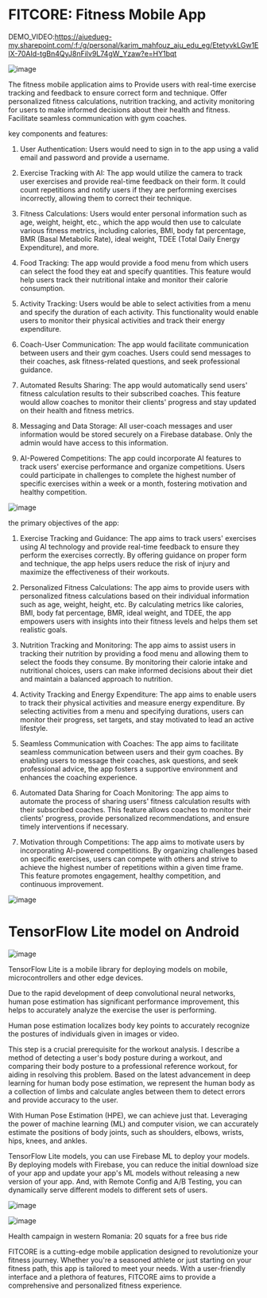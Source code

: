 
# FITCORE: Fitness Mobile App

DEMO_VIDEO:https://aiuedueg-my.sharepoint.com/:f:/g/personal/karim_mahfouz_aiu_edu_eg/EtetyvkLGw1ElX-70AId-tgBn4QyJ8nFilv9L74gW_Yzaw?e=HY1bqt

![image](https://github.com/kimo944/Fitness-Mobile-App/assets/134097491/f51546ca-462a-4627-ba4e-c8370aef4508)


The fitness mobile application aims to Provide users with real-time exercise tracking and feedback to ensure correct form and technique. Offer personalized fitness calculations, nutrition tracking, and activity monitoring for users to make informed decisions about their health and fitness. Facilitate seamless communication with gym coaches.

key components and features:

1.	User Authentication: Users would need to sign in to the app using a valid email and password and provide a username.

2.	Exercise Tracking with AI: The app would utilize the camera to track user exercises and provide real-time feedback on their form. It could count repetitions and notify users if they are performing exercises incorrectly, allowing them to correct their technique.

3.	Fitness Calculations: Users would enter personal information such as age, weight, height, etc., which the app would then use to calculate various fitness metrics, including calories, BMI, body fat percentage, BMR (Basal Metabolic Rate), ideal weight, TDEE (Total Daily Energy Expenditure), and more.

4.	Food Tracking: The app would provide a food menu from which users can select the food they eat and specify quantities. This feature would help users track their nutritional intake and monitor their calorie consumption.

5.	Activity Tracking: Users would be able to select activities from a menu and specify the duration of each activity. This functionality would enable users to monitor their physical activities and track their energy expenditure.

6.	Coach-User Communication: The app would facilitate communication between users and their gym coaches. Users could send messages to their coaches, ask fitness-related questions, and seek professional guidance.

7.	Automated Results Sharing: The app would automatically send users' fitness calculation results to their subscribed coaches. This feature would allow coaches to monitor their clients' progress and stay updated on their health and fitness metrics.

8.	Messaging and Data Storage: All user-coach messages and user information would be stored securely on a Firebase database. Only the admin would have access to this information.

9.	AI-Powered Competitions: The app could incorporate AI features to track users' exercise performance and organize competitions. Users could participate in challenges to complete the highest number of specific exercises within a week or a month, fostering motivation and healthy competition.


![image](https://github.com/kimo944/Fitness-Mobile-App/assets/134097491/5b2e73a3-63dc-420b-a0b1-d30bab703c16)


the primary objectives of the app:


1.	Exercise Tracking and Guidance: The app aims to track users' exercises using AI technology and provide real-time feedback to ensure they perform the exercises correctly. By offering guidance on proper form and technique, the app helps users reduce the risk of injury and maximize the effectiveness of their workouts.

2.	Personalized Fitness Calculations: The app aims to provide users with personalized fitness calculations based on their individual information such as age, weight, height, etc. By calculating metrics like calories, BMI, body fat percentage, BMR, ideal weight, and TDEE, the app empowers users with insights into their fitness levels and helps them set realistic goals.

3.	Nutrition Tracking and Monitoring: The app aims to assist users in tracking their nutrition by providing a food menu and allowing them to select the foods they consume. By monitoring their calorie intake and nutritional choices, users can make informed decisions about their diet and maintain a balanced approach to nutrition.

4.	Activity Tracking and Energy Expenditure: The app aims to enable users to track their physical activities and measure energy expenditure. By selecting activities from a menu and specifying durations, users can monitor their progress, set targets, and stay motivated to lead an active lifestyle.

5.	Seamless Communication with Coaches: The app aims to facilitate seamless communication between users and their gym coaches. By enabling users to message their coaches, ask questions, and seek professional advice, the app fosters a supportive environment and enhances the coaching experience.

6.	Automated Data Sharing for Coach Monitoring: The app aims to automate the process of sharing users' fitness calculation results with their subscribed coaches. This feature allows coaches to monitor their clients' progress, provide personalized recommendations, and ensure timely interventions if necessary.

7.	Motivation through Competitions: The app aims to motivate users by incorporating AI-powered competitions. By organizing challenges based on specific exercises, users can compete with others and strive to achieve the highest number of repetitions within a given time frame. This feature promotes engagement, healthy competition, and continuous improvement.






![image](https://github.com/kimo944/Fitness-Mobile-App/assets/134097491/80f1776f-7d4b-4fdf-9285-0a9a0ca7b29a)


#  TensorFlow Lite model on Android

![image](https://github.com/kimo944/Fitness-Mobile-App/assets/134097491/428a61e9-f4f0-4011-838b-21a4bf363364)

TensorFlow Lite is a mobile library for deploying models on mobile, microcontrollers and other edge devices.


Due to the rapid development of deep convolutional neural networks, human pose estimation has significant performance improvement, this helps to accurately analyze the exercise the user is performing.

Human pose estimation localizes body key points to accurately recognize the postures of individuals given in images or video. 

This step is a crucial prerequisite for the workout analysis. 
I describe a method of detecting a user's body posture during a workout, and comparing their body posture to a professional reference workout, for aiding in resolving this problem. 
Based on the latest advancement in deep learning for human body pose estimation, we represent the human body as a collection of limbs and calculate angles between them to detect errors and provide accuracy to the user. 


With Human Pose Estimation (HPE), we can achieve just that.
Leveraging the power of machine learning (ML) and computer vision, we can accurately estimate the positions of body joints, such as shoulders, elbows, wrists, hips, knees, and ankles.



 TensorFlow Lite models, you can use Firebase ML to deploy your models. By deploying models with Firebase, you can reduce the initial download size of your app and update your app's ML models without releasing a new version of your app. And, with Remote Config and A/B Testing, you can dynamically serve different models to different sets of users.


 ![image](https://github.com/kimo944/Fitness-Mobile-App/assets/134097491/81c9eb2e-9059-4224-81a1-d02de981fa10)



![image](https://github.com/kimo944/Fitness-Mobile-App/assets/134097491/fcf20548-258d-470d-bb60-a840796250d0)

Health campaign in western Romania: 20 squats for a free bus ride 






FITCORE is a cutting-edge mobile application designed to revolutionize your fitness journey.
Whether you're a seasoned athlete or just starting on your fitness path, this app is tailored to meet your needs.
With a user-friendly interface and a plethora of features, FITCORE aims to provide a comprehensive and personalized fitness experience.


